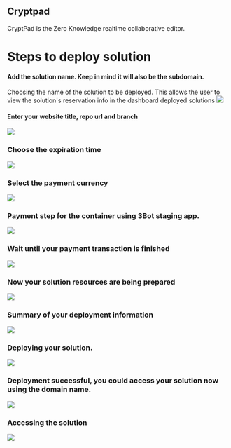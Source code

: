 ## Cryptpad
CryptPad is the Zero Knowledge realtime collaborative editor.

# Steps to deploy solution

#### Add the solution name. Keep in mind it will also be the subdomain.
Choosing the name of the solution to be deployed. This allows the user to view the solution's reservation info in the dashboard deployed solutions
![](cloud__cryptpad_1.png  )

#### Enter your website title, repo url and branch
![](cloud__cryptpad_2.png  )

### Choose the expiration time
![](cloud__cryptpad_3.png  )

### Select the payment currency
![](cloud__cryptpad_4.png  )

### Payment step for the container using 3Bot staging app.
![](cloud__cryptpad_5.png  )

### Wait until your payment transaction is finished
![](cloud__cryptpad_6.png  )

### Now your solution resources are being prepared
![](cloud__cryptpad_7.png  )

### Summary of your deployment information
![](cloud__cryptpad_8.png  )

### Deploying your solution.
![](cloud__cryptpad_9.png  )

### Deployment successful, you could access your solution now using the domain name.
![](cloud__cryptpad_10.png  )

### Accessing the solution
![](cloud__cryptpad_11.png  )